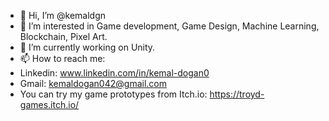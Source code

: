 - 👋 Hi, I’m @kemaldgn
- 👀 I’m interested in Game development, Game Design, Machine Learning, Blockchain, Pixel Art.
- 🌱 I’m currently working on Unity.
- 📫 How to reach me:
- Linkedin: www.linkedin.com/in/kemal-dogan0
- Gmail: kemaldogan042@gmail.com
- You can try my game prototypes from Itch.io: https://troyd-games.itch.io/

<!---
kemaldgn/kemaldgn is a ✨ special ✨ repository because its `README.md` (this file) appears on your GitHub profile.
You can click the Preview link to take a look at your changes.
--->
